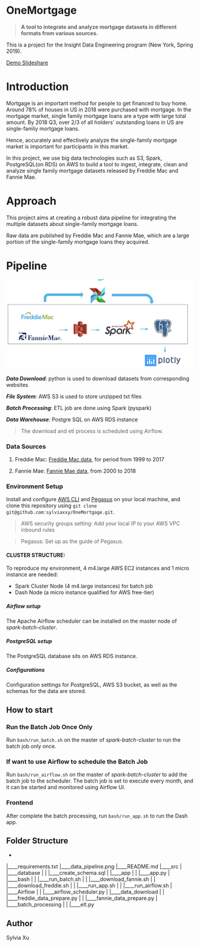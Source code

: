 # OneMortgage
>**A tool to integrate and analyze mortgage datasets in different formats from various sources.**

This is a project for the Insight Data Engineering program (New York, Spring 2019).

[Demo Slideshare](https://www.slideshare.net/SylviaXinyuXu/one-mortgage)

# Introduction

Mortgage is an important method for people to get financed to buy home. Around 78% of houses in US in 2018 were purchased with mortgage. 
In the mortgage market, single family mortgage loans are a type with large total amount. By 2018 Q3, over 2/3 of all holders' outstanding loans in US are single-famliy mortgage loans. 

Hence, accurately and effectively analyze the single-family mortgage market is important for participants in this market.

In this project, we use big data technologies such as S3, Spark, PostgreSQL(on RDS) on AWS to build a tool to ingest, integrate, clean and analyze single family mortgage datasets released by Freddie Mac and Fannie Mae.

# Approach

This project aims at creating a robust data pipeline for integrating the multiple datasets about single-family mortgage loans.

Raw data are published by Freddie Mac and Fannie Mae, which are a large portion of the single-family mortgage loans they acquired.

# Pipeline

![data_pipeline](data_pipeline.png "Data Pipeline")

***Data Download***: python is used to download datasets from corresponding websites 

***File System***: AWS S3 is used to store unzipped txt files

***Batch Processing***: ETL job are done using Spark (pyspark) 

***Data Warehouse***:  Postgre SQL on AWS RDS instance

> The download and etl process is scheduled using Airflow.

### Data Sources

  1. Freddie Mac: [Freddie Mac data](https://freddiemac.embs.com/FLoan/Data/download2.php), for period from 1999 to 2017

  2. Fannie Mae: [Fannie Mae data](https://loanperformancedata.fanniemae.com/lppub/index.html#Portfolio), from 2000 to 2018
 
### Environment Setup

Install and configure [AWS CLI](https://aws.amazon.com/cli/) and [Pegasus](https://github.com/InsightDataScience/pegasus) on your local machine, and clone this repository using
`git clone git@github.com:sylviaxxy/OneMortgage.git`.

> AWS security groups setting: Add your local IP to your AWS VPC inbound rules

> Pegasus: Set up as the guide of Pegasus.

#### CLUSTER STRUCTURE:

To reproduce my environment, 4 m4.large AWS EC2 instances and  1 micro instance are needed:

- Spark Cluster Node (4 m4.large instances) for batch job
- Dash Node (a micro instance qualified for  AWS free-tier)

##### Airflow setup

The Apache Airflow scheduler can be installed on the master node of *spark-batch-cluster*.

##### PostgreSQL setup

The PostgreSQL database sits on AWS RDS instance.

##### Configurations

Configuration settings for PostgreSQL, AWS S3 bucket, as well as the schemas for the data are stored.


## How to start

### Run the Batch Job Once Only
Run `bash/run_batch.sh` on the master of *spark-batch-cluster*  to run the batch job only once.

### If want to use Airflow to schedule the Batch Job 
Run `bash/run_airflow.sh` on the master of *spark-batch-cluster* to add the batch job to the scheduler. The batch job is set to execute every month, and it can be started and monitored using Airflow UI.

### Frontend
After complete the batch processing, run `bash/run_app.sh` to run the Dash app.

## Folder Structure
-
|____requirements.txt
|____data_pipeline.png
|____README.md
|____src
| |____database
| | |____create_schema.sql
| |____app
| | |____app.py
| |____bash
| | |____run_batch.sh
| | |____download_fannie.sh
| | |____download_freddie.sh
| | |____run_app.sh
| | |____run_airflow.sh
| |____Airflow
| | |____airflow_scheduler.py
| |____data_download
| | |____freddie_data_prepare.py
| | |____fannie_data_prepare.py
| |____batch_processing
| | |____elt.py

## Author
Sylvia Xu